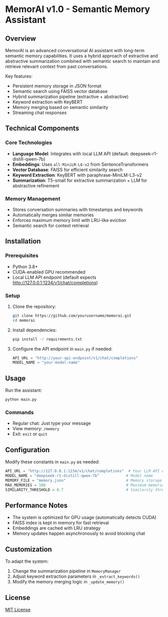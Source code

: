 # MemorAI v1.0 - Semantic Memory Assistant

## Overview

MemorAI is an advanced conversational AI assistant with long-term semantic memory capabilities. It uses a hybrid approach of extractive and abstractive summarization combined with semantic search to maintain and retrieve relevant context from past conversations.

Key features:
- Persistent memory storage in JSON format
- Semantic search using FAISS vector database
- Hybrid summarization pipeline (extractive + abstractive)
- Keyword extraction with KeyBERT
- Memory merging based on semantic similarity
- Streaming chat responses

## Technical Components

### Core Technologies
- **Language Model**: Integrates with local LLM API (default: deepseek-r1-distill-qwen-7b)
- **Embeddings**: Uses `all-MiniLM-L6-v2` from SentenceTransformers
- **Vector Database**: FAISS for efficient similarity search
- **Keyword Extraction**: KeyBERT with paraphrase-MiniLM-L3-v2
- **Summarization**: T5-small for extractive summarization + LLM for abstractive refinement

### Memory Management
- Stores conversation summaries with timestamps and keywords
- Automatically merges similar memories
- Enforces maximum memory limit with LRU-like eviction
- Semantic search for context retrieval

## Installation

### Prerequisites
- Python 3.8+
- CUDA-enabled GPU recommended
- Local LLM API endpoint (default expects http://127.0.0.1:1234/v1/chat/completions)

### Setup
1. Clone the repository:
   ```bash
   git clone https://github.com/yourusername/memorai.git
   cd memorai
   ```

2. Install dependencies:
   ```bash
   pip install -r requirements.txt
   ```

3. Configure the API endpoint in `main.py` if needed:
   ```python
   API_URL = "http://your-api-endpoint/v1/chat/completions"
   MODEL_NAME = "your-model-name"
   ```

## Usage

Run the assistant:
```bash
python main.py
```

### Commands
- Regular chat: Just type your message
- View memory: `/memory`
- Exit: `exit` or `quit`

## Configuration

Modify these constants in `main.py` as needed:

```python
API_URL = "http://127.0.0.1:1234/v1/chat/completions"  # Your LLM API endpoint
MODEL_NAME = "deepseek-r1-distill-qwen-7b"            # Model name
MEMORY_FILE = "memory.json"                           # Memory storage file
MAX_MEMORIES = 100                                    # Maximum memories to retain
SIMILARITY_THRESHOLD = 0.7                            # Similarity threshold for merging
```

## Performance Notes

- The system is optimized for GPU usage (automatically detects CUDA)
- FAISS index is kept in memory for fast retrieval
- Embeddings are cached with LRU strategy
- Memory updates happen asynchronously to avoid blocking chat

## Customization

To adapt the system:
1. Change the summarization pipeline in `MemoryManager`
2. Adjust keyword extraction parameters in `_extract_keywords()`
3. Modify the memory merging logic in `_update_memory()`

## License

[MIT License](LICENSE)
